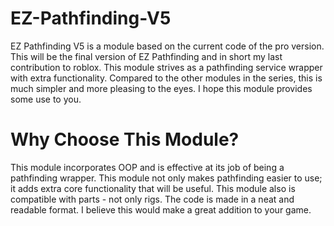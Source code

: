 # EZ-Pathfinding-V5
EZ Pathfinding V5 is a module based on the current code of the pro version. This will be the final version of EZ Pathfinding and in short my last contribution to roblox. This module strives as a pathfinding service wrapper with extra functionality. Compared to the other modules in the series, this is much simpler and more pleasing to the eyes. I hope this module provides some use to you.

# Why Choose This Module?
This module incorporates OOP and is effective at its job of being a pathfinding wrapper. This module not only makes pathfinding easier to use; it adds extra core functionality that will be useful. This module also is compatible with parts - not only rigs. The code is made in a neat and readable format. I believe this would make a great addition to your game.
